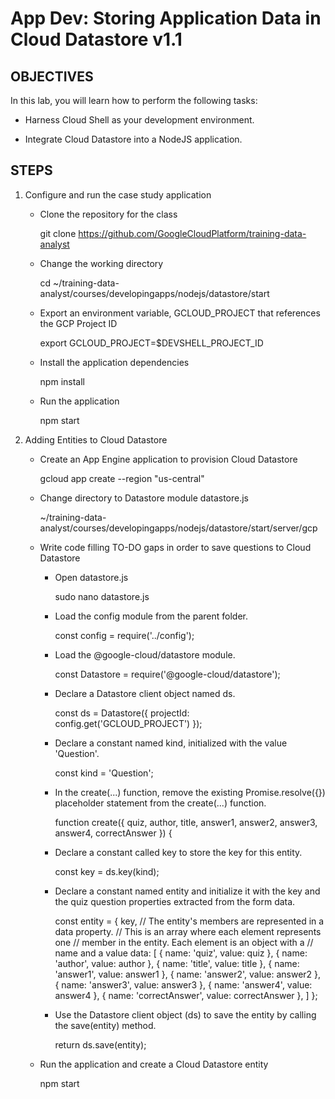 # App Dev: Storing Application Data in Cloud Datastore v1.1


## OBJECTIVES

In this lab, you will learn how to perform the following tasks:

   - Harness Cloud Shell as your development environment.

  - Integrate Cloud Datastore into a NodeJS application.


## STEPS


1. Configure and run the case study application

    - Clone the repository for the class

        git clone https://github.com/GoogleCloudPlatform/training-data-analyst

    - Change the working directory

        cd ~/training-data-analyst/courses/developingapps/nodejs/datastore/start

    - Export an environment variable, GCLOUD_PROJECT that references the GCP Project ID

        export GCLOUD_PROJECT=$DEVSHELL_PROJECT_ID

    - Install the application dependencies

    	npm install

   	-  Run the application

   		npm start



2. Adding Entities to Cloud Datastore

    - Create an App Engine application to provision Cloud Datastore

        gcloud app create --region "us-central"

    - Change directory to Datastore module datastore.js

        ~/training-data-analyst/courses/developingapps/nodejs/datastore/start/server/gcp

    - Write code filling TO-DO gaps in order to save questions to Cloud Datastore

        - Open datastore.js

        	sudo nano datastore.js

        - Load the config module from the parent folder.

            const config = require('../config');

        - Load the @google-cloud/datastore module.

            const Datastore = require('@google-cloud/datastore');

        - Declare a Datastore client object named ds.

            const ds = Datastore({
			 projectId: config.get('GCLOUD_PROJECT')
			});

	    - Declare a constant named kind, initialized with the value 'Question'.

	        const kind = 'Question';

	    - In the create(...) function, remove the existing Promise.resolve({}) placeholder statement from the create(...) function.

	        function create({ quiz, author, title, answer1, answer2,
                  answer3, answer4, correctAnswer }) {

        - Declare a constant called key to store the key for this entity.

            const key = ds.key(kind);

        - Declare a constant named entity and initialize it with the key and the quiz question properties extracted from the form data.

            const entity = {
				   key,
				// The entity's members are represented in a data property.
				// This is an array where each element represents one
				// member in the entity. Each element is an object with a // name and a value
				   data: [
				     { name: 'quiz', value: quiz },
				     { name: 'author', value: author },
				     { name: 'title', value: title },
				     { name: 'answer1', value: answer1 },
				     { name: 'answer2', value: answer2 },
				     { name: 'answer3', value: answer3 },
				     { name: 'answer4', value: answer4 },
				     { name: 'correctAnswer', value: correctAnswer },
				   ]
				 };

		- Use the Datastore client object (ds) to save the entity by calling the save(entity) method.

		    return ds.save(entity);

    - Run the application and create a Cloud Datastore entity

        npm start
